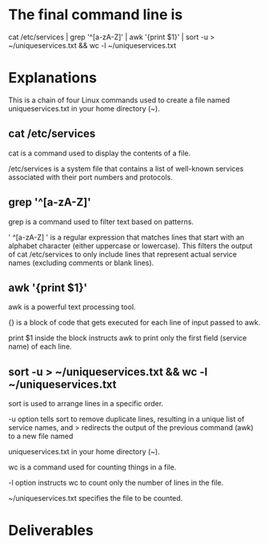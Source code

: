 # The final command line is 
cat /etc/services | grep '^[a-zA-Z]' | awk '{print $1}' | sort -u > ~/uniqueservices.txt && wc -l ~/uniqueservices.txt

# Explanations
This is a chain of four Linux commands used to create a file named uniqueservices.txt in your home directory (~).

## cat /etc/services
cat is a command used to display the contents of a file.

/etc/services is a system file that contains a list of well-known services associated with their port numbers and protocols.

## grep '^[a-zA-Z]'
grep is a command used to filter text based on patterns.

' ^[a-zA-Z] ' is a regular expression that matches lines that start with an alphabet character (either uppercase or lowercase). This filters the output of cat /etc/services to only include lines that represent actual service names (excluding comments or blank lines).

## awk '{print $1}'
awk is a powerful text processing tool.

{} is a block of code that gets executed for each line of input passed to awk.

print $1 inside the block instructs awk to print only the first field (service name) of each line.

## sort -u > ~/uniqueservices.txt && wc -l ~/uniqueservices.txt
sort is used to arrange lines in a specific order.

-u option tells sort to remove duplicate lines, resulting in a unique list of service names, and > redirects the output of the previous command (awk) to a new file named

uniqueservices.txt in your home directory (~).

wc is a command used for counting things in a file.

-l option instructs wc to count only the number of lines in the file.

~/uniqueservices.txt specifies the file to be counted.

# Deliverables
